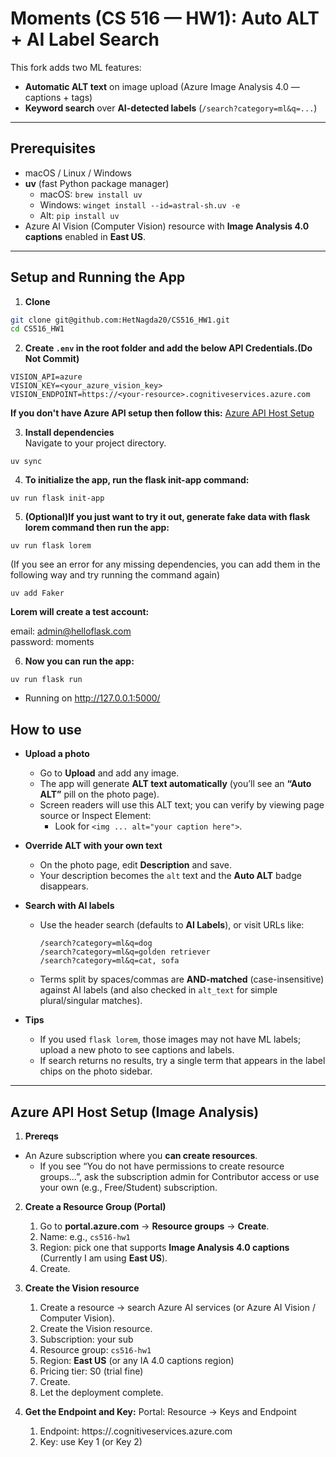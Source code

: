 # Moments (CS 516 — HW1): Auto ALT + AI Label Search

This fork adds two ML features:

- **Automatic ALT text** on image upload (Azure Image Analysis 4.0 — captions + tags)  
- **Keyword search** over **AI-detected labels** (`/search?category=ml&q=...`)


---

## Prerequisites

- macOS / Linux / Windows  
- **uv** (fast Python package manager)
  - macOS: `brew install uv`
  - Windows: `winget install --id=astral-sh.uv -e`
  - Alt: `pip install uv`
- Azure AI Vision (Computer Vision) resource with **Image Analysis 4.0 captions** enabled in **East US**.

---

## Setup and Running the App

1) **Clone**
```bash
git clone git@github.com:HetNagda20/CS516_HW1.git
cd CS516_HW1

```
2) **Create `.env` in the root folder and add the below API Credentials.(Do Not Commit)**
  
```
VISION_API=azure
VISION_KEY=<your_azure_vision_key>
VISION_ENDPOINT=https://<your-resource>.cognitiveservices.azure.com
```
**If you don't have Azure API setup then follow this:** [Azure API Host Setup](#azure-api-host-setup-image-analysis)</br>

3) **Install dependencies**</br>
    Navigate to your project directory. 
```shell
uv sync
```
4) **To initialize the app, run the flask init-app command:**
```shell
uv run flask init-app
```
5) **(Optional)If you just want to try it out, generate fake data with flask lorem command then run the app:**
```shell
uv run flask lorem
```
(If you see an error for any missing dependencies, you can add them in the following way and try running the command again)
```shell
uv add Faker
```

**Lorem will create a test account:**

email: admin@helloflask.com \
password: moments

6) **Now you can run the app:**
```shell
uv run flask run
```
* Running on http://127.0.0.1:5000/

## How to use

- **Upload a photo**
  - Go to **Upload** and add any image.
  - The app will generate **ALT text automatically** (you’ll see an **“Auto ALT”** pill on the photo page).
  - Screen readers will use this ALT text; you can verify by viewing page source or Inspect Element:
    - Look for `<img ... alt="your caption here">`.

- **Override ALT with your own text**
  - On the photo page, edit **Description** and save.
  - Your description becomes the `alt` text and the **Auto ALT** badge disappears.

- **Search with AI labels**
  - Use the header search (defaults to **AI Labels**), or visit URLs like:
    ```
    /search?category=ml&q=dog
    /search?category=ml&q=golden retriever
    /search?category=ml&q=cat, sofa
    ```
  - Terms split by spaces/commas are **AND-matched** (case-insensitive) against AI labels (and also checked in `alt_text` for simple plural/singular matches).

- **Tips**
  - If you used `flask lorem`, those images may not have ML labels; upload a new photo to see captions and labels.
  - If search returns no results, try a single term that appears in the label chips on the photo sidebar.
---   
## Azure API Host Setup (Image Analysis)
1) **Prereqs**

- An Azure subscription where you **can create resources**.
  - If you see “You do not have permissions to create resource groups…”, ask the subscription admin for Contributor access or use your own (e.g., Free/Student) subscription.


2) **Create a Resource Group (Portal)**

   1. Go to **portal.azure.com** → **Resource groups** → **Create**.
   2. Name: e.g., `cs516-hw1`
   3. Region: pick one that supports **Image Analysis 4.0 captions** (Currently I am using **East US**).
   4. Create.

3) **Create the Vision resource**
   1. Create a resource → search Azure AI services (or Azure AI Vision / Computer Vision).
   2. Create the Vision resource.
   3. Subscription: your sub
   4. Resource group: `cs516-hw1`
   5. Region: **East US** (or any IA 4.0 captions region)
   6. Pricing tier: S0 (trial fine)
   7. Create.
   8. Let the deployment complete.
      
4) **Get the Endpoint and Key:**
   Portal: Resource → Keys and Endpoint
   1. Endpoint: https://<your-resource>.cognitiveservices.azure.com
   2. Key: use Key 1 (or Key 2)
